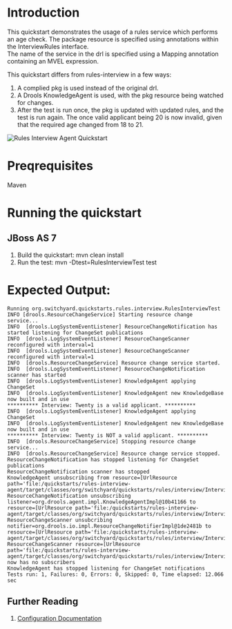 Introduction
============
This quickstart demonstrates the usage of a rules service which performs an age check.
The package resource is specified using annotations within the InterviewRules interface.       
The name of the service in the drl is specified using a Mapping annotation containing an MVEL expression.

This quickstart differs from rules-interview in a few ways:
1. A complied pkg is used instead of the original drl.
2. A Drools KnowledgeAgent is used, with the pkg resource being watched for changes.
3. After the test is run once, the pkg is updated with updated rules, and the test is run again.
   The once valid applicant being 20 is now invalid, given that the required age changed from 18 to 21. 

![Rules Interview Agent Quickstart](https://github.com/jboss-switchyard/quickstarts/raw/master/rules-interview-agent/rules-interview-agent.jpg)

Preqrequisites 
==============
Maven

Running the quickstart
======================

JBoss AS 7
----------
1. Build the quickstart:
    mvn clean install
2. Run the test:
    mvn -Dtest=RulesInterviewTest test

Expected Output:
================
```
Running org.switchyard.quickstarts.rules.interview.RulesInterviewTest
INFO [drools.ResourceChangeService] Starting resource change service...
INFO  [drools.LogSystemEventListener] ResourceChangeNotification has started listening for ChangeSet publications
INFO  [drools.LogSystemEventListener] ResourceChangeScanner reconfigured with interval=1
INFO  [drools.LogSystemEventListener] ResourceChangeScanner reconfigured with interval=1
INFO  [drools.ResourceChangeService] Resource change service started.
INFO  [drools.LogSystemEventListener] ResourceChangeNotification scanner has started
INFO  [drools.LogSystemEventListener] KnowledgeAgent applying ChangeSet
INFO  [drools.LogSystemEventListener] KnowledgeAgent new KnowledgeBase now built and in use
********** Interview: Twenty is a valid applicant. **********
INFO  [drools.LogSystemEventListener] KnowledgeAgent applying ChangeSet
INFO  [drools.LogSystemEventListener] KnowledgeAgent new KnowledgeBase now built and in use
********** Interview: Twenty is NOT a valid applicant. **********
INFO  [drools.ResourceChangeService] Stopping resource change service...
INFO  [drools.ResourceChangeService] Resource change service stopped.
ResourceChangeNotification has stopped listening for ChangeSet publications
ResourceChangeNotification scanner has stopped
KnowledgeAgent unsubscribing from resource=[UrlResource path='file:/quickstarts/rules-interview-agent/target/classes/org/switchyard/quickstarts/rules/interview/Interview.pkg']
ResourceChangeNotification unsubscribing listener=org.drools.agent.impl.KnowledgeAgentImpl@10b41166 to resource=[UrlResource path='file:/quickstarts/rules-interview-agent/target/classes/org/switchyard/quickstarts/rules/interview/Interview.pkg']
ResourceChangeScanner unsubcribing notifier=org.drools.io.impl.ResourceChangeNotifierImpl@1de2481b to resource=[UrlResource path='file:/quickstarts/rules-interview-agent/target/classes/org/switchyard/quickstarts/rules/interview/Interview.pkg']
ResourceChangeScanner resource=[UrlResource path='file:/quickstarts/rules-interview-agent/target/classes/org/switchyard/quickstarts/rules/interview/Interview.pkg'] now has no subscribers
KnowledgeAgent has stopped listening for ChangeSet notifications
Tests run: 1, Failures: 0, Errors: 0, Skipped: 0, Time elapsed: 12.066 sec
```

## Further Reading

1. [Configuration Documentation](https://docs.jboss.org/author/display/SWITCHYARD/Configuration)

